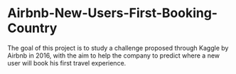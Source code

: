 # Airbnb-New-Users-First-Booking-Country
The goal of this project is to study a challenge proposed through Kaggle by Airbnb in 2016, with the aim to help the company to predict where a new user will book his first travel experience.
